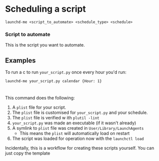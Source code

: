 # Scheduling a script


```
launchd-me <script_to_automate> <schedule_type> <schedule>
```
### Script to automate

This is the script you want to automate.



## Examples

To run a c to run `your_script.py` once every hour you'd run:

```
launchd-me your_script.py calendar {Hour: 1}
```

#



This command does the following:

1. A `plist` file for your script.
1. The `plist` file is customised for `your_script.py` and your schedule.
1. The `plist` file is verified w   ith `plutil -lint`
1. `your_script.py` was made an executable (if it wasn't already)
1. A symlink to `plist` file was created in `User/Library/LaunchAgents`
    - This means the `plist` will automatically load on restart
1. The script was loaded for operation now with the `launchctl load`

Incidentally, this is a workflow for creating these scripts yourself. You can just copy
the template
